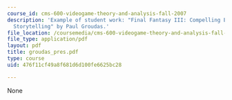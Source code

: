 ```yaml
---
course_id: cms-600-videogame-theory-and-analysis-fall-2007
description: 'Example of student work: "Final Fantasy III: Compelling Environmental
  Storytelling" by Paul Groudas.'
file_location: /coursemedia/cms-600-videogame-theory-and-analysis-fall-2007/476f11cf49a8f681d6d100fe6625bc28_groudas_pres.pdf
file_type: application/pdf
layout: pdf
title: groudas_pres.pdf
type: course
uid: 476f11cf49a8f681d6d100fe6625bc28

---
```

None